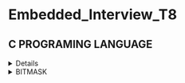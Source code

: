 # Embedded_Interview_T8
## C PROGRAMING LANGUAGE
<details>summary>BASIC C </summary>
### Variable
- A variable in C is a memory location with some name that helps store some form of data and retrieves it when required. We can store different types of data in the variable and reuse the same variable for storing some other data any of times.
  
- C variable Syntax :

```c
      data_type variable_name = value; // defining single variable
      data_type variable_name1, variable_name2; // defining mutilple variable
``` 
  Example :

```c
	int a = 10; // Create a variable is a that have data type is int and value is 10.
	float b,c; // Create two variables are a and b that have data type is float and value is uninitialized.
```
### DataTypes in C

- The data types in C can be classified as follows:

	| Types | Description |
	|:------:|:--------:|
	| Primitive Data Types | Primitive data types are the most basic data types that are used for representing simple values such as integers, float, characters, etc. |
	| User Defined Data Types | The user-defined data types are defined by the user himself. |
	| Derived Types | The data types that are derived from the primitive or built-in datatypes are referred to as Derived Data Types. |


![image](https://github.com/ManhPhung/Embedded_Interview_T8/assets/141265486/32310e46-effd-4824-b992-171777c9b5fe)



- Primitive Data Types :

	| Data Type | Size (bytes) | Range | Format Specifier |
	|:---------:|:------------:|:-----:|:----------------:|
	| short int | 2 | -32,768 to 32,767 | %hd |
	| unsigned short int | 2 | 0 to 65,535 | %hu | 
	| unsigned int | 4 | 0 to 4,294,967,295 | %u |
	|int | 4 | -2,147,483,648 to 2,147,483,647 | %d | 
	| long int | 4 | -2,147,483,648 to 2,147,483,647 | %ld | 
	| unsigned long int | 4 | 0 to 4,294,967,295 | %lu |
	| long long int | 8 | -(2^63) to (2^63)-1 | %lld |
	| unsigned long long int | 8 | 0 to 18,446,744,073,709,551,615 | %llu | 
	| signed char | 1 | -128 to 127 | %c | 
	| unsigned char | 1 | 0 to 255 | %c | 
	| float | 4 | 1.2E-38 to 3.4E+38 | %f |
	| double | 8 | 1.7E-308 to 1.7E+308 | %lf |
	| long double | 16 | 3.4E-4932 to 1.1E+4932 | %Lf |
</details>

	
<details><summary>BITMASK </summary>
	### What is Bitmask
	In computer programming, the process of modifying and utilizing binary representations of numbers or any other data is known as bitmasking
	The idea for bit masking is based on boolean logic. For those not familiar, boolean logic is the manipulation of 'true' (1) and 'false' (0) through logical operations (that take 0s and 1s as their argument). We are concerned with the following operations:

	- NOT a - the final value is the opposite of the input value (1 -> 0, 0 -> 1)
	- a AND b - if both values are 1, the final value is 1, otherwise the final value is 0
	- a OR b - if either value is 1, the final value is 1, otherwise the final value is 0
	- a XOR b - if one value is 1 and the other value is 0, the final value is 1, otherwise the final value is 0

 	Bit masks are often used when setting flags. Flags are values that can be in two states, such as 'on/off' and 'moving/stationary'.
  

- Setting bit n

	Setting bit n is as simple as ORing the value of the storage variable with the value 2^n.
	
	storage |= 1 << n;
	
	As an example, here is the setting of bit 3 where storage is a char (8 bits):
	
	01000010 OR 00001000 == 01001010
	
	The 2^n logic places the '1' value at the proper bit in the mask itself, allowing access to that same bit in the storage variable.

- Clearing bit n

	Clearing bit n is the result of ANDing the value of the storage variable with the inverse (NOT) of the value 2^n:
	
	storage &= ~(1 << n);
	
	Here's the example again:
	
	01001010 AND 11110111 == 01000010

- Flipping bit n

	Flipping bit n is the result of XORing the value of the storage variable with 2^n:
	
	storage ^= 1 << n;
	
	01000010 01001010 XOR XOR 00001000 00001000 == == 01001010 01000010

- Checking bit n

	Checking a bit is ANDing the value of 2^n with the bit storage:
	
	bit = storage & (1 << n);
	
	01000010 01001010 AND AND 00001000 00001000 == == 00000000 00001000
</details>



	
	 


